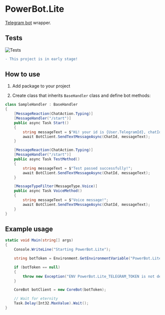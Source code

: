 # PowerBot.Lite

[Telegram bot](https://github.com/TelegramBots/Telegram.Bot) wrapper.

## Tests

![Tests](https://github.com/awitwicki/PowerBot.Lite/actions/workflows/dotnet.yml/badge.svg)

```diff
- This project is in early stage!
```

## How to use

1. Add package to your project

2. Create class that inherits `BaseHandler` class and define bot methods:


```csharp
class SampleHandler : BaseHandler
{
    [MessageReaction(ChatAction.Typing)]
    [MessageHandler("/start")]
    public async Task Start()
    {
        string messageText = $"Hi! your id is {User.TelegramId}, chatId is {ChatId}.";
        await BotClient.SendTextMessageAsync(ChatId, messageText);
    }

    [MessageReaction(ChatAction.Typing)]
    [MessageHandler("/start")]
    public async Task TestMethod()
    {
        string messageText = $"Test passed successfully!";
        await BotClient.SendTextMessageAsync(ChatId, messageText);
    }

    [MessageTypeFilter(MessageType.Voice)]
    public async Task VoiceMethod()
    {
        string messageText = $"Voice message!";
        await BotClient.SendTextMessageAsync(ChatId, messageText);
    }
}
```

## Example usage

```csharp
static void Main(string[] args)
{
    Console.WriteLine("Starting PowerBot.Lite");

    string botToken = Environment.GetEnvironmentVariable("PowerBot.Lite_TELEGRAM_TOKEN");

    if (botToken == null)
    {
        throw new Exception("ENV PowerBot.Lite_TELEGRAM_TOKEN is not defined");
    }

    CoreBot botClient = new CoreBot(botToken);

    // Wait for eternity
    Task.Delay(Int32.MaxValue).Wait();
}
```
